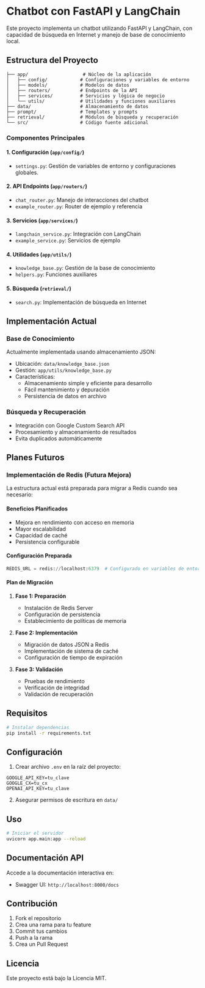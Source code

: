 # Chatbot con FastAPI y LangChain

Este proyecto implementa un chatbot utilizando FastAPI y LangChain, con capacidad de búsqueda en Internet y manejo de base de conocimiento local.

## Estructura del Proyecto

```
├── app/                    # Núcleo de la aplicación
│   ├── config/            # Configuraciones y variables de entorno
│   ├── models/            # Modelos de datos
│   ├── routers/           # Endpoints de la API
│   ├── services/          # Servicios y lógica de negocio
│   └── utils/             # Utilidades y funciones auxiliares
├── data/                  # Almacenamiento de datos
├── prompt/                # Templates y prompts
├── retrieval/             # Módulos de búsqueda y recuperación
└── src/                   # Código fuente adicional
```

### Componentes Principales

#### 1. Configuración (`app/config/`)
- `settings.py`: Gestión de variables de entorno y configuraciones globales.

#### 2. API Endpoints (`app/routers/`)
- `chat_router.py`: Manejo de interacciones del chatbot
- `example_router.py`: Router de ejemplo y referencia

#### 3. Servicios (`app/services/`)
- `langchain_service.py`: Integración con LangChain
- `example_service.py`: Servicios de ejemplo

#### 4. Utilidades (`app/utils/`)
- `knowledge_base.py`: Gestión de la base de conocimiento
- `helpers.py`: Funciones auxiliares

#### 5. Búsqueda (`retrieval/`)
- `search.py`: Implementación de búsqueda en Internet

## Implementación Actual

### Base de Conocimiento
Actualmente implementada usando almacenamiento JSON:
- Ubicación: `data/knowledge_base.json`
- Gestión: `app/utils/knowledge_base.py`
- Características:
  - Almacenamiento simple y eficiente para desarrollo
  - Fácil mantenimiento y depuración
  - Persistencia de datos en archivo

### Búsqueda y Recuperación
- Integración con Google Custom Search API
- Procesamiento y almacenamiento de resultados
- Evita duplicados automáticamente

## Planes Futuros

### Implementación de Redis (Futura Mejora)
La estructura actual está preparada para migrar a Redis cuando sea necesario:

#### Beneficios Planificados
- Mejora en rendimiento con acceso en memoria
- Mayor escalabilidad
- Capacidad de caché
- Persistencia configurable

#### Configuración Preparada
```python
REDIS_URL = redis://localhost:6379  # Configurado en variables de entorno
```

#### Plan de Migración
1. **Fase 1: Preparación**
   - Instalación de Redis Server
   - Configuración de persistencia
   - Establecimiento de políticas de memoria

2. **Fase 2: Implementación**
   - Migración de datos JSON a Redis
   - Implementación de sistema de caché
   - Configuración de tiempo de expiración

3. **Fase 3: Validación**
   - Pruebas de rendimiento
   - Verificación de integridad
   - Validación de recuperación

## Requisitos

```bash
# Instalar dependencias
pip install -r requirements.txt
```

## Configuración

1. Crear archivo `.env` en la raíz del proyecto:
```env
GOOGLE_API_KEY=tu_clave
GOOGLE_CX=tu_cx
OPENAI_API_KEY=tu_clave
```

2. Asegurar permisos de escritura en `data/`

## Uso

```bash
# Iniciar el servidor
uvicorn app.main:app --reload
```

## Documentación API

Accede a la documentación interactiva en:
- Swagger UI: `http://localhost:8000/docs`

## Contribución

1. Fork el repositorio
2. Crea una rama para tu feature
3. Commit tus cambios
4. Push a la rama
5. Crea un Pull Request

## Licencia

Este proyecto está bajo la Licencia MIT.